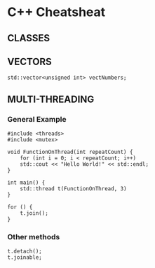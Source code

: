# C++ Cheatsheat



## CLASSES




## VECTORS
```
std::vector<unsigned int> vectNumbers;
```





## MULTI-THREADING
### General Example
```
#include <threads>
#include <mutex>

void FunctionOnThread(int repeatCount) {
    for (int i = 0; i < repeatCount; i++)
    std::cout << "Hello World!" << std::endl;
}

int main() {
    std::thread t(FunctionOnThread, 3)
}

for () {
    t.join();
}
```

### Other methods
```
t.detach();
t.joinable;
```